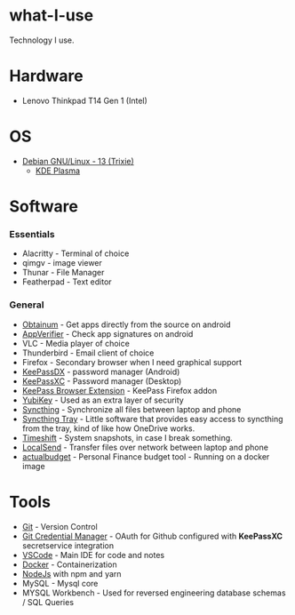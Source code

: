 # what-I-use

Technology I use.

# Hardware
- Lenovo Thinkpad T14 Gen 1 (Intel)

# OS
- [Debian GNU/Linux - 13 (Trixie)](https://www.debian.org/)
    - [KDE Plasma](https://kde.org/plasma-desktop/)

# Software
### Essentials
- Alacritty - Terminal of choice
- qimgv - image viewer
- Thunar - File Manager
- Featherpad - Text editor

### General
- [Obtainum](https://github.com/ImranR98/Obtainium) - Get apps directly from the source on android
- [AppVerifier](https://github.com/soupslurpr/AppVerifier) - Check app signatures on android
- VLC - Media player of choice
- Thunderbird - Email client of choice
- Firefox - Secondary browser when I need graphical support
- [KeePassDX](https://github.com/Kunzisoft/KeePassDX) - password manager (Android)
- [KeePassXC](https://github.com/keepassxreboot/keepassxc) - Password manager (Desktop)
- [KeePass Browser Extension](https://addons.mozilla.org/en-US/firefox/addon/keepassxc-browser/?utm_source=addons.mozilla.org&utm_medium=referral&utm_content=search) - KeePass Firefox addon
- [YubiKey](https://www.yubico.com/no/product/yubikey-5-series/yubikey-5c-nfc/) - Used as an extra layer of security
- [Syncthing](https://github.com/syncthing/syncthing) - Synchronize all files between laptop and phone
- [Syncthing Tray](https://martchus.github.io/syncthingtray/) - Little software that provides easy access to syncthing from the tray, kind of like how OneDrive works.
- [Timeshift](https://github.com/linuxmint/timeshift) - System snapshots, in case I break something.
- [LocalSend](https://github.com/localsend/localsend) - Transfer files over network between laptop and phone
- [actualbudget](https://github.com/actualbudget/actual) - Personal Finance budget tool - Running on a docker image

# Tools
- [Git](https://git-scm.com/) - Version Control
- [Git Credential Manager](https://github.com/git-ecosystem/git-credential-manager) - OAuth for Github configured with **KeePassXC** secretservice integration
- [VSCode](https://code.visualstudio.com/) - Main IDE for code and notes
- [Docker](https://docs.fedoraproject.org/en-US/quick-docs/installing-docker/) - Containerization
- [NodeJs](https://nodejs.org/en) with npm and yarn
- MySQL - Mysql core
- MYSQL Workbench - Used for reversed engineering database schemas / SQL Queries